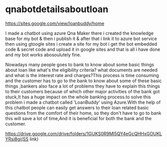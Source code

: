 # qnabotdetailsaboutloan

https://sites.google.com/view/loanbuddy/home

I made a chatbot using azure Qna Maker there i created the knowledge base for my bot & then i publish it & after that i link it to azure bot service then using gtoogle sites i create a site for my bot i get the bot embedded code & secret code  and upload it in google sites and that is all i have done and my bot works abosoulutely fine.

Nowadays many people goes to bank to know about some basic things about loan like what's the eligibility criteria? what documents are needed and what is the interest rate and charges?This process is time consuming and the customer has to go to the bank to know about some of these basic things ,bankers also face a lot of problems they have to  explain this  things to their customers because of which other major activities of the bank got stuck,It has a huge impact on the whole banking process.to solve this problem i made a chatbot called 'LoanBuddy' using Azure.With the help of this chatbot  people can easily get answers to their loan related basic questions  from the comfort of their home, so they don't have to go to bank this will save a lot of time,And it is beneficial for both the bank and the customer.

https://drive.google.com/drive/folders/1GUKS0R9Ml5QY4eGcQHHxGOUKLYRsi8gi(SS link)
